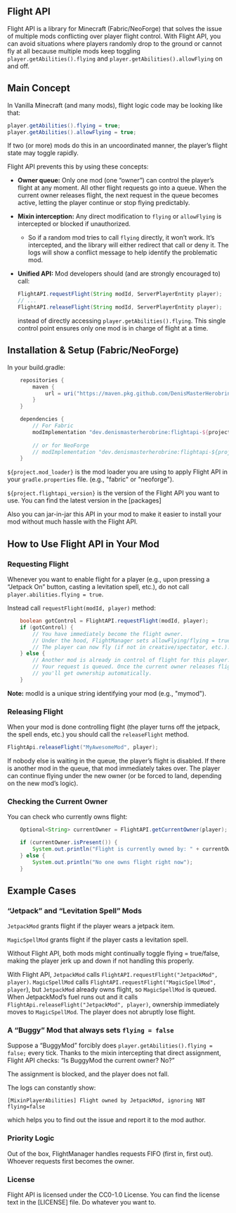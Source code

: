 ## Flight API

Flight API is a library for Minecraft (Fabric/NeoForge) that solves the issue of multiple mods conflicting over player flight control. With Flight API, you can avoid situations where players randomly drop to the ground or cannot fly at all because multiple mods keep toggling `player.getAbilities().flying` and `player.getAbilities().allowFlying` on and off.

## Main Concept
   In Vanilla Minecraft (and many mods), flight logic code may be looking like that:

```java
player.getAbilities().flying = true;
player.getAbilities().allowFlying = true;
```
If two (or more) mods do this in an uncoordinated manner, the player’s flight state may toggle rapidly. 

Flight API prevents this by using these concepts:

 - **Owner queue:** Only one mod (one “owner”) can control the player’s flight at any moment. All other flight requests go into a queue. When the current owner releases flight, the next request in the queue becomes active, letting the player continue or stop flying predictably.

 - **Mixin interception:** Any direct modification to `flying` or `allowFlying` is intercepted or blocked if unauthorized.

    - So if a random mod tries to call `flying` directly, it won’t work.
    It’s intercepted, and the library will either redirect that call or deny it. The logs will show a conflict message to help identify the problematic mod.

 - **Unified API:** Mod developers should (and are strongly encouraged to) call:

    ```java
    FlightAPI.requestFlight(String modId, ServerPlayerEntity player);
    // ...
    FlightAPI.releaseFlight(String modId, ServerPlayerEntity player);
    ```
    
    instead of directly accessing `player.getAbilities().flying`. This single control point ensures only one mod is in charge of flight at a time.

## Installation & Setup (Fabric/NeoForge)
   In your build.gradle:
   
```groovy
    repositories {
        maven {
            url = uri("https://maven.pkg.github.com/DenisMasterHerobrine/flightapi-${project.mod_loader}")
        }
    }

    dependencies {
        // For Fabric
        modImplementation "dev.denismasterherobrine:flightapi-${project.mod_loader}:${project.flightapi_version}"
    
        // or for NeoForge
        // modImplementation "dev.denismasterherobrine:flightapi-${project.mod_loader}:${project.flightapi_version}"
    }
```

`${project.mod_loader}` is the mod loader you are using to apply Flight API in your `gradle.properties` file. (e.g., "fabric" or "neoforge").

`${project.flightapi_version}` is the version of the Flight API you want to use. You can find the latest version in the [packages]

Also you can jar-in-jar this API in your mod to make it easier to install your mod without much hassle with the Flight API.

## How to Use Flight API in Your Mod
   
### Requesting Flight
   Whenever you want to enable flight for a player (e.g., upon pressing a “Jetpack On” button, casting a levitation spell, etc.), do not call `player.abilities.flying = true`. 
   
Instead call `requestFlight(modId, player)` method:

```java
    boolean gotControl = FlightAPI.requestFlight(modId, player);
    if (gotControl) {
        // You have immediately become the flight owner.
        // Under the hood, FlightManager sets allowFlying/flying = true for the player.
        // The player can now fly (if not in creative/spectator, etc.).
    } else {
        // Another mod is already in control of flight for this player.
        // Your request is queued. Once the current owner releases flight,
        // you'll get ownership automatically.
    }
```
**Note:** modId is a unique string identifying your mod (e.g., "mymod").

### Releasing Flight
When your mod is done controlling flight (the player turns off the jetpack, the spell ends, etc.) you should call the `releaseFlight` method.

```java
FlightApi.releaseFlight("MyAwesomeMod", player);
```

If nobody else is waiting in the queue, the player’s flight is disabled.
If there is another mod in the queue, that mod immediately takes over. The player can continue flying under the new owner (or be forced to land, depending on the new mod’s logic).

### Checking the Current Owner
You can check who currently owns flight:

```java
    Optional<String> currentOwner = FlightAPI.getCurrentOwner(player);

    if (currentOwner.isPresent()) {
        System.out.println("Flight is currently owned by: " + currentOwner.get());
    } else {
        System.out.println("No one owns flight right now");
    }
```
## Example Cases

### “Jetpack” and “Levitation Spell” Mods
   
`JetpackMod` grants flight if the player wears a jetpack item.

`MagicSpellMod` grants flight if the player casts a levitation spell.

Without Flight API, both mods might continually toggle flying = true/false, making the player jerk up and down if not handling this properly.

With Flight API, `JetpackMod` calls `FlightAPI.requestFlight("JetpackMod", player)`.
`MagicSpellMod` calls `FlightAPI.requestFlight("MagicSpellMod", player`), but `JetpackMod` already owns flight, so `MagicSpellMod` is queued.
When JetpackMod’s fuel runs out and it calls `FlightApi.releaseFlight("JetpackMod", player)`, ownership immediately moves to `MagicSpellMod`. The player does not abruptly lose flight.

### A “Buggy” Mod that always sets `flying = false`
Suppose a “BuggyMod” forcibly does `player.getAbilities().flying = false;` every tick.
Thanks to the mixin intercepting that direct assignment, Flight API checks: “Is BuggyMod the current owner? No?”

The assignment is blocked, and the player does not fall. 

The logs can constantly show:
```log
[MixinPlayerAbilities] Flight owned by JetpackMod, ignoring NBT flying=false
```

which helps you to find out the issue and report it to the mod author.
 
### Priority Logic
Out of the box, FlightManager handles requests FIFO (first in, first out). Whoever requests first becomes the owner.

### License
Flight API is licensed under the CC0-1.0 License. You can find the license text in the [LICENSE] file.
Do whatever you want to.